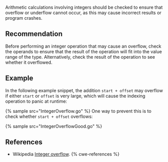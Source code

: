 Arithmetic calculations involving integers should be checked to ensure that overflow or underflow cannot occur, as this may cause incorrect results or program crashes.


## Recommendation
Before performing an integer operation that may cause an overflow, check the operands to ensure that the result of the operation will fit into the value range of the type. Alternatively, check the result of the operation to see whether it overflowed.


## Example
In the following example snippet, the addition `start + offset` may overflow if either `start` or `offset` is very large, which will cause the indexing operation to panic at runtime:

{% sample src="IntegerOverflow.go" %}
One way to prevent this is to check whether `start + offset` overflows:

{% sample src="IntegerOverflowGood.go" %}

## References
* Wikipedia [Integer overflow](https://en.wikipedia.org/wiki/Integer_overflow).
{% cwe-references %}
